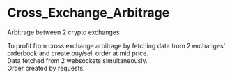 # Cross_Exchange_Arbitrage
Arbitrage between 2 crypto exchanges

To profit from cross exchange arbitrage by fetching data from 2 exchanges' orderbook and create buy/sell order at mid price.<br>
Data fetched from 2 websockets simultaneously.<br>
Order created by requests.

